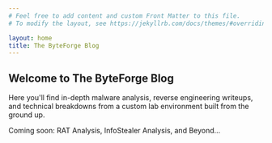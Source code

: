 ```yaml
---
# Feel free to add content and custom Front Matter to this file.
# To modify the layout, see https://jekyllrb.com/docs/themes/#overriding-theme-defaults

layout: home
title: The ByteForge Blog
---
```


## Welcome to The ByteForge Blog

Here you'll find in-depth malware analysis, reverse engineering writeups, and technical breakdowns from a custom lab environment built from the ground up.

Coming soon: RAT Analysis, InfoStealer Analysis, and Beyond...
